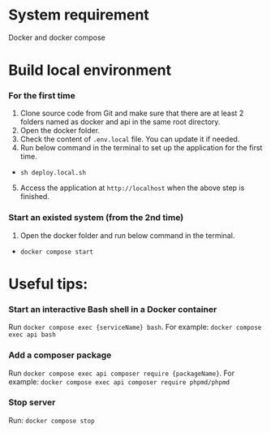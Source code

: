 # System requirement
Docker and docker compose

# Build local environment
### For the first time
1. Clone source code from Git and make sure that there are at least 2 folders named as docker and api in the same root directory.
2. Open the docker folder.
3. Check the content of `.env.local` file. You can update it if needed.
4. Run below command in the terminal to set up the application for the first time.
- `sh deploy.local.sh`
5. Access the application at `http://localhost` when the above step is finished.

### Start an existed system (from the 2nd time)
1. Open the docker folder and run below command in the terminal.
- `docker compose start`

# Useful tips:
### Start an interactive Bash shell in a Docker container
Run `docker compose exec {serviceName} bash`. For example: `docker compose exec api bash`

### Add a composer package
Run `docker compose exec api composer require {packageName}`. For example: `docker compose exec api composer require phpmd/phpmd`

### Stop server
Run: `docker compose stop`